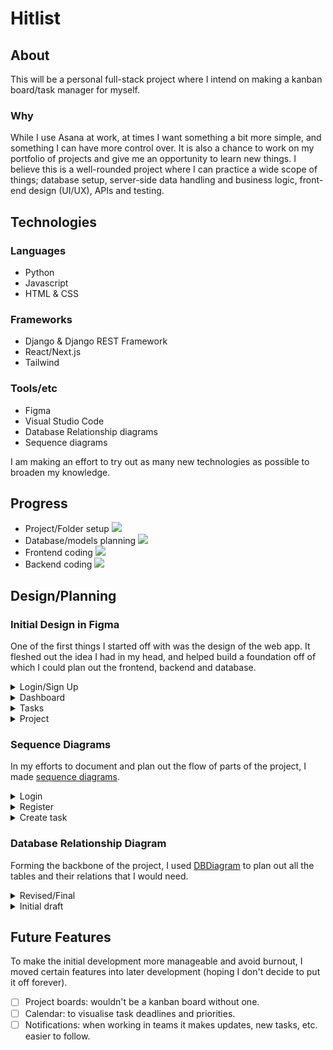 # Hitlist

## About

This will be a personal full-stack project where I intend on making a kanban board/task manager for myself.

### Why

While I use Asana at work, at times I want something a bit more simple, and something I can have more control over. It is also a chance to work on my portfolio of projects and give me an opportunity to learn new things. I believe this is a well-rounded project where I can practice a wide scope of things; database setup, server-side data handling and business logic, front-end design (UI/UX), APIs and testing.

## Technologies

### Languages

- Python
- Javascript
- HTML & CSS

### Frameworks

- Django & Django REST Framework
- React/Next.js
- Tailwind

### Tools/etc

- Figma
- Visual Studio Code
- Database Relationship diagrams
- Sequence diagrams

I am making an effort to try out as many new technologies as possible to broaden my knowledge.

## Progress

- Project/Folder setup ![](https://progress-bar.dev/90)
- Database/models planning ![](https://progress-bar.dev/96)
- Frontend coding ![](https://progress-bar.dev/65)
- Backend coding ![](https://progress-bar.dev/40)

## Design/Planning

### Initial Design in Figma

One of the first things I started off with was the design of the web app. It fleshed out the idea I had in my head, and helped build a foundation off of which I could plan out the frontend, backend and database.

<details>
  <summary>Login/Sign Up</summary>

![Login](https://user-images.githubusercontent.com/65052923/173713473-a1dae2ac-0d3b-42c2-bb52-27b8e0329b68.png)
![SignUp](https://user-images.githubusercontent.com/65052923/173713479-d1f04689-b197-45f7-afe3-3587dd2e807f.png)

</details>
<details>
  <summary>Dashboard</summary>

![Top](https://user-images.githubusercontent.com/65052923/173713509-82dae56c-4e64-4af8-9f39-e9072759b796.png)

</details>
<details>
  <summary>Tasks</summary>

![My Tasks](https://user-images.githubusercontent.com/65052923/173713506-d9cb6a9a-bbf2-4bc3-9c32-2297e3673d38.png)
![My Tasks (Edit ticket)](https://user-images.githubusercontent.com/65052923/173713511-cfd43cb5-68dd-476f-9851-a7eee718ded9.png)
![My Tasks (View ticket)](https://user-images.githubusercontent.com/65052923/173713514-5003bd46-99ba-4201-b172-09b300999555.png)

</details>
<details>
  <summary>Project</summary>

![My Projects](https://user-images.githubusercontent.com/65052923/173713527-767c9843-c7c3-414f-b21d-5b0be307a79e.png)
![Project](https://user-images.githubusercontent.com/65052923/173713530-540e5bbb-8d1e-439c-b686-9877d6604dc0.png)

</details>

### Sequence Diagrams

In my efforts to document and plan out the flow of parts of the project, I made [sequence diagrams](https://sequencediagram.org/).

<details>
  <summary>Login</summary>

![LoginSequence](https://user-images.githubusercontent.com/65052923/173956124-7901b8fc-8a00-4e1f-b420-ce8fc4540e17.png)

</details>
<details>
  <summary>Register</summary>

![RegisterSequence](https://user-images.githubusercontent.com/65052923/173956219-099c0cf6-f37a-48a9-839b-c5ad695e4d31.png)

</details>
<details>
  <summary>Create task</summary>

![CreateTaskSequence](https://user-images.githubusercontent.com/65052923/173956233-86882a3e-72f2-4604-bec4-f5ee112fa58a.png)

</details>

### Database Relationship Diagram

Forming the backbone of the project, I used [DBDiagram](https://dbdiagram.io) to plan out all the tables and their relations that I would need.

<details>
  <summary>Revised/Final</summary>

![Database Relationship Diagram3](https://user-images.githubusercontent.com/65052923/176193546-cec23195-f6e2-4985-854f-c1d5a65ae7b0.png)

</details>

<details>
  <summary>Initial draft</summary>

![Database Relationship Diagram](https://user-images.githubusercontent.com/65052923/173957350-e8c130d0-3021-442e-a768-99c4c34b148f.png)

</details>

## Future Features

To make the initial development more manageable and avoid burnout, I moved certain features into later development (hoping I don't decide to put it off forever).

- [ ] Project boards: wouldn't be a kanban board without one.
- [ ] Calendar: to visualise task deadlines and priorities.
- [ ] Notifications: when working in teams it makes updates, new tasks, etc. easier to follow.
